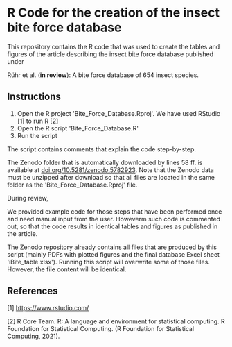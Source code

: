 # R Code for the creation of the insect bite force database

This repository contains the R code that was used to create the tables and figures of the article describing the insect bite force database published under

Rühr et al. (**in review**): A bite force database of 654 insect species.

## Instructions
1. Open the R project 'Bite_Force_Database.Rproj'. We have used RStudio [1] to run R [2]
2. Open the R script 'Bite_Force_Database.R'
3. Run the script

The script contains comments that explain the code step-by-step.

The Zenodo folder that is automatically downloaded by lines 58 ff. is available at [doi.org/10.5281/zenodo.5782923](https://www.doi.org/10.5281/zenodo.5782923). Note that the Zenodo data must be unzipped after download so that all files are located in the same folder as the 'Bite_Force_Database.Rproj' file.

During review,

We provided example code for those steps that have been performed once and need manual input from the user. Howeverm such code is commented out, so that the code results in identical tables and figures as published in the article.

The Zenodo repository already contains all files that are produced by this script (mainly PDFs with plotted figures and the final database Excel sheet 'iBite_table.xlsx'). Running this script will overwrite some of those files. However, the file content will be identical.

## References
[1] https://www.rstudio.com/

[2] R Core Team. R: A language and environment for statistical computing. R Foundation for Statistical Computing. (R Foundation for Statistical Computing, 2021).
